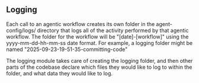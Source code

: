 ## Logging

Each call to an agentic workflow creates its own folder in the
agent-config/logs/ directory that logs all of the activity performed by that
agentic workflow. The folder for the workflow will be "[date]-[workflow]" using
the yyyy-mm-dd-hh-mm-ss date format. For example, a logging folder might be
named "2025-09-23-19-51-35-committing-code"

The logging module takes care of creating the logging folder, and then other
parts of the codebase declare which files they would like to log to within the
folder, and what data they would like to log.
